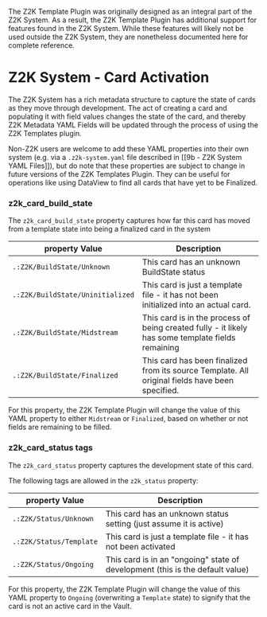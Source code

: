 The Z2K Template Plugin was originally designed as an integral part of the Z2K System. As a result, the Z2K Template Plugin has additional support for features found in the Z2K System. While these features will likely not be used outside the Z2K System, they are nonetheless documented here for complete reference.


# Z2K System - Card Activation
The Z2K System has a rich metadata structure to capture the state of cards as they move through development. The act of creating a card and populating it with field values changes the state of the card, and thereby Z2K Metadata YAML Fields will be updated through the process of using the Z2K Templates plugin. 

Non-Z2K users are welcome to add these YAML properties into their own system (e.g. via a `.z2k-system.yaml` file described in [[9b - Z2K System YAML Files]]), but do note that these properties are subject to change in future versions of the Z2K Templates Plugin. They can be useful for operations like using DataView to find all cards that have yet to be Finalized.


### z2k_card_build_state
The `z2k_card_build_state` property captures how far this card has moved from a template state into being a finalized card in the system

| property Value                    | Description                                                                      |
| --------------------------------- | -------------------------------------------------------------------------------- |
| `.:Z2K/BuildState/Unknown`        | This card has an unknown BuildState status              |
| `.:Z2K/BuildState/Uninitialized`  | This card is just a template file - it has not been initialized into an actual card.                    |
| `.:Z2K/BuildState/Midstream`      | This card is in the process of being created fully - it likely has some template fields remaining  |
| `.:Z2K/BuildState/Finalized`      | This card has been finalized from its source Template. All original fields have been specified.  |

For this property, the Z2K Template Plugin will change the value of this YAML property to either `Midstream` or `Finalized`, based on whether or not fields are remaining to be filled.


### z2k_card_status tags
The `z2k_card_status` property captures the development state of this card. 

The following tags are allowed in the `z2k_status` property:

| property Value                     | Description                                                                      |
| ------------------------------- | -------------------------------------------------------------------------------- |
| `.:Z2K/Status/Unknown`        | This card has an unknown status setting (just assume it is active)               |
| `.:Z2K/Status/Template`       | This card is just a template file - it has not been activated                    |
| `.:Z2K/Status/Ongoing`        | This card is in an "ongoing" state of development (this is the default value)                                |

For this property, the Z2K Template Plugin will change the value of this YAML property to `Ongoing` (overwriting a `Template` state) to signify that the card is not an active card in the Vault. 
